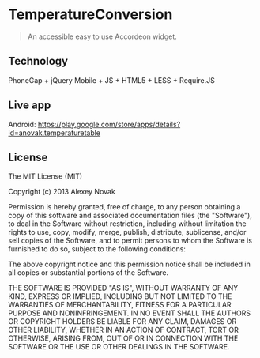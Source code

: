 # TemperatureConversion

> An accessible easy to use Accordeon widget.

## Technology

PhoneGap + jQuery Mobile + JS + HTML5 + LESS + Require.JS

## Live app

Android: https://play.google.com/store/apps/details?id=anovak.temperaturetable

## License
The MIT License (MIT)

Copyright (c) 2013 Alexey Novak

Permission is hereby granted, free of charge, to any person obtaining a copy of
this software and associated documentation files (the "Software"), to deal in
the Software without restriction, including without limitation the rights to
use, copy, modify, merge, publish, distribute, sublicense, and/or sell copies of
the Software, and to permit persons to whom the Software is furnished to do so,
subject to the following conditions:

The above copyright notice and this permission notice shall be included in all
copies or substantial portions of the Software.

THE SOFTWARE IS PROVIDED "AS IS", WITHOUT WARRANTY OF ANY KIND, EXPRESS OR
IMPLIED, INCLUDING BUT NOT LIMITED TO THE WARRANTIES OF MERCHANTABILITY, FITNESS
FOR A PARTICULAR PURPOSE AND NONINFRINGEMENT. IN NO EVENT SHALL THE AUTHORS OR
COPYRIGHT HOLDERS BE LIABLE FOR ANY CLAIM, DAMAGES OR OTHER LIABILITY, WHETHER
IN AN ACTION OF CONTRACT, TORT OR OTHERWISE, ARISING FROM, OUT OF OR IN
CONNECTION WITH THE SOFTWARE OR THE USE OR OTHER DEALINGS IN THE SOFTWARE.